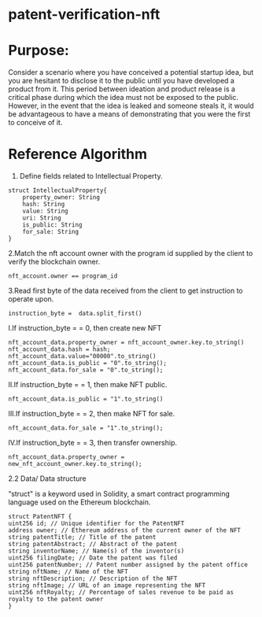 # patent-verification-nft

# Purpose:

Consider a scenario where you have conceived a potential startup idea, but you are hesitant to disclose it to the public until you have developed a product from it.
This period between ideation and product release is a critical phase during which the idea must not be exposed to the public. However, in the event that the idea is
leaked and someone steals it, it would be advantageous to have a means of demonstrating that you were the first to conceive of it. 

# Reference Algorithm
	
1.	Define fields related to Intellectual Property.

```
struct IntellectualProperty{
	property_owner: String
	hash: String
	value: String
	uri: String
	is_public: String
	for_sale: String
}
```

2.Match the nft account owner with the program id supplied by the client to verify the blockchain owner.
```
nft_account.owner == program_id
```

3.Read first byte of the data received from the client to get instruction to operate upon.

```
instruction_byte =  data.split_first()
```

I.If  instruction_byte  = = 0, then create new NFT

```
nft_account_data.property_owner = nft_account_owner.key.to_string()
nft_account_data.hash = hash;
nft_account_data.value="00000".to_string()
nft_account_data.is_public = "0".to_string();
nft_account_data.for_sale = "0".to_string();
```

II.If  instruction_byte = = 1, then make NFT public.
```
nft_account_data.is_public = "1".to_string()
```

III.If  instruction_byte = = 2, then make NFT for sale.
```
nft_account_data.for_sale = "1".to_string();
```

IV.If  instruction_byte = = 3, then transfer ownership.
```
nft_account_data.property_owner = new_nft_account_owner.key.to_string();
```

2.2       Data/ Data structure

“struct" is a keyword used in Solidity, a smart contract programming language used on the Ethereum blockchain. 

```
struct PatentNFT { 
uint256 id; // Unique identifier for the PatentNFT 
address owner; // Ethereum address of the current owner of the NFT 
string patentTitle; // Title of the patent 
string patentAbstract; // Abstract of the patent 
string inventorName; // Name(s) of the inventor(s) 
uint256 filingDate; // Date the patent was filed 
uint256 patentNumber; // Patent number assigned by the patent office 
string nftName; // Name of the NFT 
string nftDescription; // Description of the NFT 
string nftImage; // URL of an image representing the NFT 
uint256 nftRoyalty; // Percentage of sales revenue to be paid as royalty to the patent owner 
}

```
